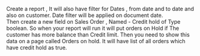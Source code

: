 Create a report , It will also have filter for Dates , from date and to date and also on customer.
Date filter will be applied on document date.  
Then create a new field on Sales Order , Named - Credit hold of Type boolean. 
So when your report will run it will put orders on Hold if The customer has more balance than Credit limit.
Then you need to show this data on a page called Orders on hold. It will have list of all orders which have credit hold as true.
